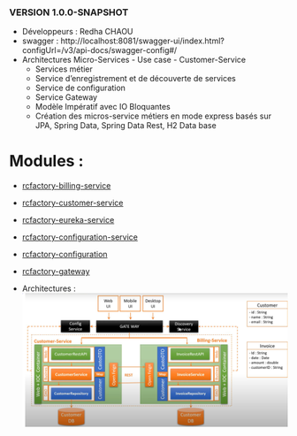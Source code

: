### VERSION 1.0.0-SNAPSHOT
- Développeurs : Redha CHAOU
- swagger : http://localhost:8081/swagger-ui/index.html?configUrl=/v3/api-docs/swagger-config#/
- Architectures Micro-Services - Use case - Customer-Service
    - Services métier
    - Service d’enregistrement et de découverte de services
    - Service de configuration
    - Service Gateway
    - Modèle Impératif avec IO Bloquantes
    - Création des micros-service métiers en mode express basés sur JPA, Spring Data, Spring Data Rest, H2 Data base

# Modules :

- [rcfactory-billing-service](git@github.com:chaouredha/rcfactory-billing-service.git)
- [rcfactory-customer-service](git@github.com:chaouredha/rcfactory-customer-service.git)
- [rcfactory-eureka-service](git@github.com:chaouredha/rcfactory-eureka-service.git)
- [rcfactory-configuration-service](git@github.com:chaouredha/rcfactory-configuration-service.git)
- [rcfactory-configuration](git@github.com:chaouredha/rcfactory-configuration.git)
- [rcfactory-gateway](git@github.com:chaouredha/rcfactory-gateway.git)

- Architectures :
![img_1.png](img_1.png)
